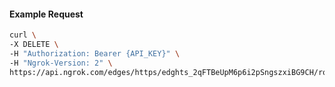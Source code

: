 <!-- Code generated for API Clients. DO NOT EDIT. -->

#### Example Request

```bash
curl \
-X DELETE \
-H "Authorization: Bearer {API_KEY}" \
-H "Ngrok-Version: 2" \
https://api.ngrok.com/edges/https/edghts_2qFTBeUpM6p6i2pSngszxiBG9CH/routes/edghtsrt_2qFTBdDN7V7eteTiHo6Hjml3MEE/oauth
```
